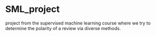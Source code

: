 # SML_project
project from the supervised machine learning course where we try to determine the polarity of a review via diverse methods.
